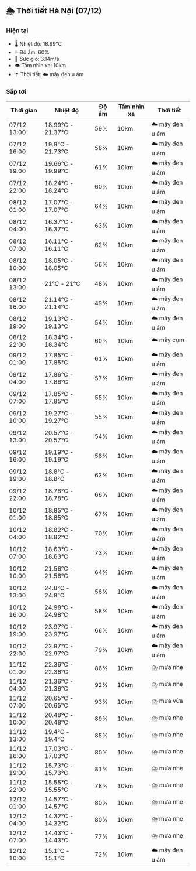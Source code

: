 ## 🌦️ Thời tiết Hà Nội (07/12)

### Hiện tại

- 🌡️ Nhiệt độ: 18.99℃
- 💦 Độ ẩm: 60%
- 💨 Sức gió: 3.14m/s
- 👁️ Tầm nhìn xa: 10km
- ☂️ Thời tiết: ☁️ mây đen u ám

### Sắp tới

| Thời gian | Nhiệt độ | Độ ẩm | Tầm nhìn xa | Thời tiết |
| --- | --- | --- | --- | --- |
| 07/12 13:00 | 18.99℃ - 21.37℃ | 59% | 10km | ☁️ mây đen u ám |
| 07/12 16:00 | 19.9℃ - 21.73℃ | 58% | 10km | ☁️ mây đen u ám |
| 07/12 19:00 | 19.66℃ - 19.99℃ | 61% | 10km | ☁️ mây đen u ám |
| 07/12 22:00 | 18.24℃ - 18.24℃ | 60% | 10km | ☁️ mây đen u ám |
| 08/12 01:00 | 17.07℃ - 17.07℃ | 64% | 10km | ☁️ mây đen u ám |
| 08/12 04:00 | 16.37℃ - 16.37℃ | 63% | 10km | ☁️ mây đen u ám |
| 08/12 07:00 | 16.11℃ - 16.11℃ | 62% | 10km | ☁️ mây đen u ám |
| 08/12 10:00 | 18.05℃ - 18.05℃ | 56% | 10km | ☁️ mây đen u ám |
| 08/12 13:00 | 21℃ - 21℃ | 48% | 10km | ☁️ mây đen u ám |
| 08/12 16:00 | 21.14℃ - 21.14℃ | 49% | 10km | ☁️ mây đen u ám |
| 08/12 19:00 | 19.13℃ - 19.13℃ | 54% | 10km | ☁️ mây đen u ám |
| 08/12 22:00 | 18.34℃ - 18.34℃ | 60% | 10km | ☁️ mây cụm |
| 09/12 01:00 | 17.85℃ - 17.85℃ | 61% | 10km | ☁️ mây đen u ám |
| 09/12 04:00 | 17.86℃ - 17.86℃ | 57% | 10km | ☁️ mây đen u ám |
| 09/12 07:00 | 17.85℃ - 17.85℃ | 55% | 10km | ☁️ mây đen u ám |
| 09/12 10:00 | 19.27℃ - 19.27℃ | 55% | 10km | ☁️ mây đen u ám |
| 09/12 13:00 | 20.57℃ - 20.57℃ | 54% | 10km | ☁️ mây đen u ám |
| 09/12 16:00 | 19.19℃ - 19.19℃ | 58% | 10km | ☁️ mây đen u ám |
| 09/12 19:00 | 18.8℃ - 18.8℃ | 62% | 10km | ☁️ mây đen u ám |
| 09/12 22:00 | 18.78℃ - 18.78℃ | 66% | 10km | ☁️ mây đen u ám |
| 10/12 01:00 | 18.85℃ - 18.85℃ | 67% | 10km | ☁️ mây đen u ám |
| 10/12 04:00 | 18.82℃ - 18.82℃ | 70% | 10km | ☁️ mây đen u ám |
| 10/12 07:00 | 18.63℃ - 18.63℃ | 73% | 10km | ☁️ mây đen u ám |
| 10/12 10:00 | 21.56℃ - 21.56℃ | 64% | 10km | ☁️ mây đen u ám |
| 10/12 13:00 | 24.8℃ - 24.8℃ | 56% | 10km | ☁️ mây đen u ám |
| 10/12 16:00 | 24.98℃ - 24.98℃ | 58% | 10km | ☁️ mây đen u ám |
| 10/12 19:00 | 23.97℃ - 23.97℃ | 66% | 10km | ☁️ mây đen u ám |
| 10/12 22:00 | 22.97℃ - 22.97℃ | 79% | 10km | ☁️ mây đen u ám |
| 11/12 01:00 | 22.36℃ - 22.36℃ | 86% | 10km | ⛈️ mưa nhẹ |
| 11/12 04:00 | 21.36℃ - 21.36℃ | 92% | 10km | ⛈️ mưa nhẹ |
| 11/12 07:00 | 20.65℃ - 20.65℃ | 93% | 10km | ⛈️ mưa vừa |
| 11/12 10:00 | 20.48℃ - 20.48℃ | 89% | 10km | ⛈️ mưa nhẹ |
| 11/12 13:00 | 19.4℃ - 19.4℃ | 85% | 10km | ⛈️ mưa nhẹ |
| 11/12 16:00 | 17.03℃ - 17.03℃ | 80% | 10km | ⛈️ mưa nhẹ |
| 11/12 19:00 | 15.73℃ - 15.73℃ | 81% | 10km | ⛈️ mưa nhẹ |
| 11/12 22:00 | 15.55℃ - 15.55℃ | 78% | 10km | ⛈️ mưa nhẹ |
| 12/12 01:00 | 14.57℃ - 14.57℃ | 80% | 10km | ⛈️ mưa nhẹ |
| 12/12 04:00 | 14.32℃ - 14.32℃ | 80% | 10km | ⛈️ mưa nhẹ |
| 12/12 07:00 | 14.43℃ - 14.43℃ | 77% | 10km | ⛈️ mưa nhẹ |
| 12/12 10:00 | 15.1℃ - 15.1℃ | 72% | 10km | ☁️ mây đen u ám |
